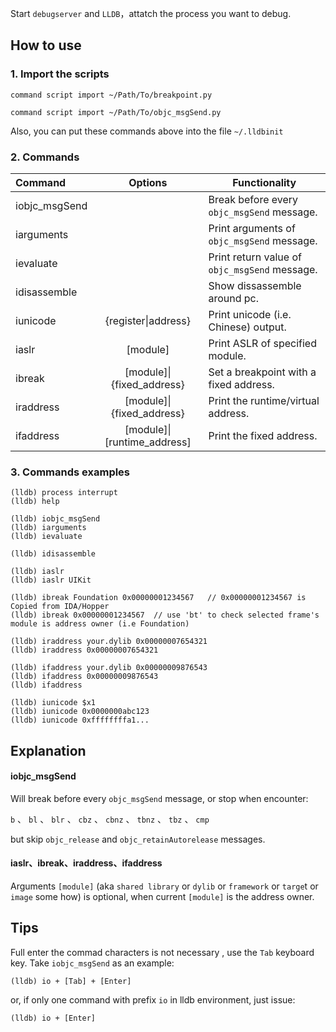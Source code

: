 

Start `debugserver` and `LLDB`，attatch the process you want to debug.

## How to use

### 1. Import the scripts

`command script import ~/Path/To/breakpoint.py`

`command script import ~/Path/To/objc_msgSend.py`

Also, you can put these commands above into the file `~/.lldbinit` 

### 2. Commands

Command       | Options  | Functionality
:------------ | :------: | ----
iobjc_msgSend |          | Break before every `objc_msgSend` message.
iarguments    |          | Print arguments of `objc_msgSend` message.
ievaluate     |          | Print return value of `objc_msgSend` message.
idisassemble  |          | Show dissassemble around pc.
iunicode      | {register\|address} | Print unicode (i.e. Chinese) output.
iaslr  		  | [module] | Print ASLR of specified module.
ibreak  	  | [module]\|{fixed_address} | Set a breakpoint with a fixed address.
iraddress     | [module]\|{fixed_address} | Print the runtime/virtual address.
ifaddress  |  [module]\|[runtime_address] | Print the fixed address.

### 3. Commands examples

```
(lldb) process interrupt
(lldb) help

(lldb) iobjc_msgSend
(lldb) iarguments
(lldb) ievaluate

(lldb) idisassemble

(lldb) iaslr
(lldb) iaslr UIKit

(lldb) ibreak Foundation 0x00000001234567   // 0x00000001234567 is Copied from IDA/Hopper
(lldb) ibreak 0x00000001234567  // use 'bt' to check selected frame's module is address owner (i.e Foundation)

(lldb) iraddress your.dylib 0x00000007654321 
(lldb) iraddress 0x00000007654321

(lldb) ifaddress your.dylib 0x00000009876543
(lldb) ifaddress 0x00000009876543
(lldb) ifaddress

(lldb) iunicode $x1
(lldb) iunicode 0x0000000abc123
(lldb) iunicode 0xffffffffa1...
```


## Explanation

#### iobjc_msgSend
Will break before every `objc_msgSend` message, or stop when encounter:

`b` 、 `bl` 、 `blr` 、 `cbz` 、 `cbnz` 、 `tbnz` 、 `tbz` 、 `cmp`

but skip `objc_release` and `objc_retainAutorelease` messages.

#### iaslr、ibreak、iraddress、ifaddress
Arguments `[module]` (aka `shared library` or `dylib` or `framework` or `targe`t or `image` some how) is optional, when current `[module]` is the address owner. 



## Tips

Full enter the commad characters is not necessary , use the `Tab` keyboard key. Take `iobjc_msgSend` as an example:

`(lldb) io + [Tab] + [Enter]`

or, if only one command with prefix `io` in lldb environment, just issue:

`(lldb) io + [Enter]`



